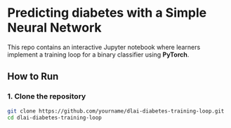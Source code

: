 # Predicting diabetes with a Simple Neural Network

This repo contains an interactive Jupyter notebook where learners implement a training loop for a binary classifier using **PyTorch**.

## How to Run

### 1. Clone the repository
```bash
git clone https://github.com/yourname/dlai-diabetes-training-loop.git
cd dlai-diabetes-training-loop
